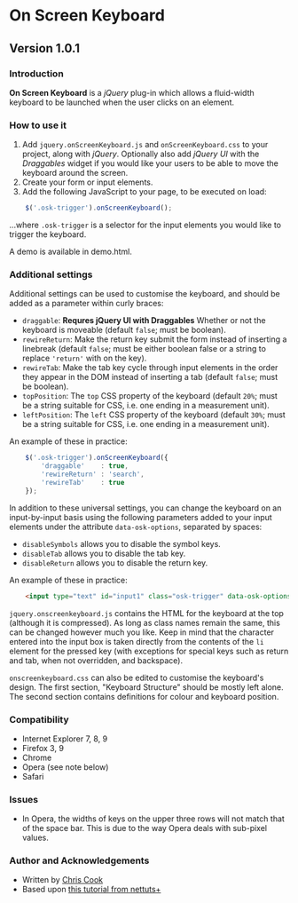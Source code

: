 On Screen Keyboard
=============

Version 1.0.1
-----------

### Introduction

__On Screen Keyboard__ is a _jQuery_ plug-in which allows a fluid-width keyboard to be launched when the user clicks on an element.

### How to use it

1. Add `jquery.onScreenKeyboard.js` and `onScreenKeyboard.css` to your project, along with _jQuery_. Optionally also add _jQuery UI_ with the _Draggables_ widget if you would like your users to be able to move the keyboard around the screen.
2. Create your form or input elements.
3. Add the following JavaScript to your page, to be executed on load:

```javascript
	$('.osk-trigger').onScreenKeyboard();
```

...where `.osk-trigger` is a selector for the input elements you would like to trigger the keyboard.

A demo is available in demo.html.

### Additional settings

Additional settings can be used to customise the keyboard, and should be added as a parameter within curly braces:

+ `draggable`: __Requres jQuery UI with Draggables__ Whether or not the keyboard is moveable (default `false`; must be boolean).
+ `rewireReturn`: Make the return key submit the form instead of inserting a linebreak (default `false`; must be either boolean false or a string to replace `'return'` with on the key).
+ `rewireTab`: Make the tab key cycle through input elements in the order they appear in the DOM instead of inserting a tab (default `false`; must be boolean).
+ `topPosition`: The `top` CSS property of the keyboard (default `20%`; must be a string suitable for CSS, i.e. one ending in a measurement unit).
+ `leftPosition`: The `left` CSS property of the keyboard (default `30%`; must be a string suitable for CSS, i.e. one ending in a measurement unit).

An example of these in practice:

```javascript
	$('.osk-trigger').onScreenKeyboard({
		'draggable'    : true,
		'rewireReturn' : 'search',
		'rewireTab'    : true
	});
```

In addition to these universal settings, you can change the keyboard on an input-by-input basis using the following parameters added to your input elements under the attribute `data-osk-options`, separated by spaces:

+ `disableSymbols` allows you to disable the symbol keys.
+ `disableTab` allows you to disable the tab key.
+ `disableReturn` allows you to disable the return key.

An example of these in practice:

```html
	<input type="text" id="input1" class="osk-trigger" data-osk-options="disableReturn disableTab">
```

`jquery.onscreenkeyboard.js` contains the HTML for the keyboard at the top (although it is compressed). As long as class names remain the same, this can be changed however much you like. Keep in mind that the character entered into the input box is taken directly from the contents of the `li` element for the pressed key (with exceptions for special keys such as return and tab, when not overridden, and backspace).

`onscreenkeyboard.css` can also be edited to customise the keyboard's design. The first section, "Keyboard Structure" should be mostly left alone. The second section contains definitions for colour and keyboard position.

### Compatibility

+ Internet Explorer 7, 8, 9
+ Firefox 3, 9
+ Chrome
+ Opera (see note below)
+ Safari

### Issues

+ In Opera, the widths of keys on the upper three rows will not match that of the space bar. This is due to the way Opera deals with sub-pixel values.

### Author and Acknowledgements

+ Written by [Chris Cook](http://chris-cook.co.uk)
+ Based upon [this tutorial from nettuts+](http://net.tutsplus.com/tutorials/javascript-ajax/creating-a-keyboard-with-css-and-jquery/)
